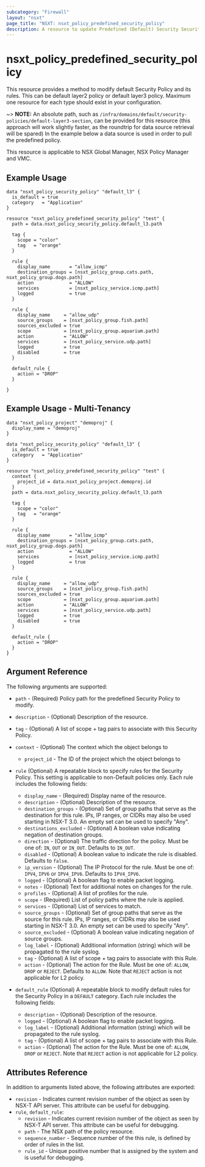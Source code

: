 ```yaml
---
subcategory: "Firewall"
layout: "nsxt"
page_title: "NSXT: nsxt_policy_predefined_security_policy"
description: A resource to update Predefined (Default) Security Security Policies.
---
```


# nsxt_policy_predefined_security_policy

This resource provides a method to modify default Security Policy and its rules.
This can be default layer2 policy or default layer3 policy. Maximum one resource
for each type should exist in your configuration.

~> **NOTE:** An absolute path, such as `/infra/domains/default/security-policies/default-layer3-section`, can be provided for this resource (this approach will work slightly faster, as the roundtrip for data source retrieval will be spared) In the example below a data source is used in order to pull the predefined policy.

This resource is applicable to NSX Global Manager, NSX Policy Manager and VMC.

## Example Usage

```hcl
data "nsxt_policy_security_policy" "default_l3" {
  is_default = true
  category   = "Application"
}

resource "nsxt_policy_predefined_security_policy" "test" {
  path = data.nsxt_policy_security_policy.default_l3.path

  tag {
    scope = "color"
    tag   = "orange"
  }

  rule {
    display_name       = "allow_icmp"
    destination_groups = [nsxt_policy_group.cats.path, nsxt_policy_group.dogs.path]
    action             = "ALLOW"
    services           = [nsxt_policy_service.icmp.path]
    logged             = true
  }

  rule {
    display_name     = "allow_udp"
    source_groups    = [nsxt_policy_group.fish.path]
    sources_excluded = true
    scope            = [nsxt_policy_group.aquarium.path]
    action           = "ALLOW"
    services         = [nsxt_policy_service.udp.path]
    logged           = true
    disabled         = true
  }

  default_rule {
    action = "DROP"
  }

}
```

## Example Usage - Multi-Tenancy

```hcl
data "nsxt_policy_project" "demoproj" {
  display_name = "demoproj"
}

data "nsxt_policy_security_policy" "default_l3" {
  is_default = true
  category   = "Application"
}

resource "nsxt_policy_predefined_security_policy" "test" {
  context {
    project_id = data.nsxt_policy_project.demoproj.id
  }
  path = data.nsxt_policy_security_policy.default_l3.path

  tag {
    scope = "color"
    tag   = "orange"
  }

  rule {
    display_name       = "allow_icmp"
    destination_groups = [nsxt_policy_group.cats.path, nsxt_policy_group.dogs.path]
    action             = "ALLOW"
    services           = [nsxt_policy_service.icmp.path]
    logged             = true
  }

  rule {
    display_name     = "allow_udp"
    source_groups    = [nsxt_policy_group.fish.path]
    sources_excluded = true
    scope            = [nsxt_policy_group.aquarium.path]
    action           = "ALLOW"
    services         = [nsxt_policy_service.udp.path]
    logged           = true
    disabled         = true
  }

  default_rule {
    action = "DROP"
  }
}
```

## Argument Reference

The following arguments are supported:

* `path` - (Required) Policy path for the predefined Security Policy to modify.
* `description` - (Optional) Description of the resource.
* `tag` - (Optional) A list of scope + tag pairs to associate with this Security Policy.
* `context` - (Optional) The context which the object belongs to
  * `project_id` - The ID of the project which the object belongs to
* `rule` (Optional) A repeatable block to specify rules for the Security Policy. This setting is applicable to non-Default policies only. Each rule includes the following fields:
  * `display_name` - (Required) Display name of the resource.
  * `description` - (Optional) Description of the resource.
  * `destination_groups` - (Optional) Set of group paths that serve as the destination for this rule. IPs, IP ranges, or CIDRs may also be used starting in NSX-T 3.0. An empty set can be used to specify "Any".
  * `destinations_excluded` - (Optional) A boolean value indicating negation of destination groups.
  * `direction` - (Optional) The traffic direction for the policy. Must be one of: `IN`, `OUT` or `IN_OUT`. Defaults to `IN_OUT`.
  * `disabled` - (Optional) A boolean value to indicate the rule is disabled. Defaults to `false`.
  * `ip_version` - (Optional) The IP Protocol for the rule. Must be one of: `IPV4`, `IPV6` or `IPV4_IPV6`. Defaults to `IPV4_IPV6`.
  * `logged` - (Optional) A boolean flag to enable packet logging.
  * `notes` - (Optional) Text for additional notes on changes for the rule.
  * `profiles` - (Optional) A list of profiles for the rule.
  * `scope` - (Required) List of policy paths where the rule is applied.
  * `services` - (Optional) List of services to match.
  * `source_groups` - (Optional) Set of group paths that serve as the source for this rule. IPs, IP ranges, or CIDRs may also be used starting in NSX-T 3.0. An empty set can be used to specify "Any".
  * `source_excluded` - (Optional) A boolean value indicating negation of source groups.
  * `log_label` - (Optional) Additional information (string) which will be propagated to the rule syslog.
  * `tag` - (Optional) A list of scope + tag pairs to associate with this Rule.
  * `action` - (Optional) The action for the Rule. Must be one of: `ALLOW`, `DROP` or `REJECT`. Defaults to `ALLOW`. Note that `REJECT` action is not applicable for L2 policy.

* `default_rule` (Optional) A repeatable block to modify default rules for the Security Policy in a `DEFAULT` category. Each rule includes the following fields:
  * `description` - (Optional) Description of the resource.
  * `logged` - (Optional) A boolean flag to enable packet logging.
  * `log_label` - (Optional) Additional information (string) which will be propagated to the rule syslog.
  * `tag` - (Optional) A list of scope + tag pairs to associate with this Rule.
  * `action` - (Optional) The action for the Rule. Must be one of: `ALLOW`, `DROP` or `REJECT`. Note that `REJECT` action is not applicable for L2 policy.

## Attributes Reference

In addition to arguments listed above, the following attributes are exported:

* `revision` - Indicates current revision number of the object as seen by NSX-T API server. This attribute can be useful for debugging.
* `rule`, `default_rule`:
  * `revision` - Indicates current revision number of the object as seen by NSX-T API server. This attribute can be useful for debugging.
  * `path` - The NSX path of the policy resource.
  * `sequence_number` - Sequence number of the this rule, is defined by order of rules in the list.
  * `rule_id` - Unique positive number that is assigned by the system and is useful for debugging.

